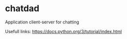# chatdad
Application client-server for chatting

Usefull links:
https://docs.python.org/3/tutorial/index.html
